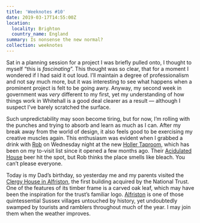 ```yaml
---
title: 'Weeknotes #10'
date: 2019-03-17T14:55:00Z
location:
  locality: Brighton
  country_name: England
summary: Is nonsense the new normal?
collection: weeknotes
---
```

Sat in a planning session for a project I was briefly pulled onto, I thought to myself “this is *fascinating*”. This thought was so clear, that for a moment I wondered if I had said it out loud. I’ll maintain a degree of professionalism and not say much more, but it was interesting to see what happens when a prominent project is felt to be going awry. Anyway, my second week in government was *very* different to my first, yet my understanding of how things work in Whitehall is a good deal clearer as a result — although I suspect I’ve barely scratched the surface.

Such unpredictability may soon become tiring, but for now, I’m rolling with the punches and trying to absorb and learn as much as I can. After my break away from the world of design, it also feels good to be exercising my creative muscles again. This enthusiasm was evident when I grabbed a drink with [Rob][1] on Wednesday night at the new [Holler Taproom][2], which has been on my to-visit list since it opened a few months ago. Their [Acidulated House][3] beer hit the spot, but Rob thinks the place smells like bleach. You can’t please everyone.

Today is my Dad’s birthday, so yesterday me and my parents visited the [Clergy House in Alfriston][4], the first building acquired by the National Trust. One of the features of its timber frame is a carved oak leaf, which may have been the inspiration for the trust’s familiar logo. [Alfriston][5] is one of those quintessential Sussex villages untouched by history, yet undoubtedly swamped by tourists and ramblers throughout much of the year. I may join them when the weather improves.

[1]: https://twitter.com/robotperson
[2]: https://www.hollerbrewery.com
[3]: https://www.instagram.com/p/Bul2I5gHclb/
[4]: https://www.nationaltrust.org.uk/alfriston-clergy-house
[5]: https://en.wikipedia.org/wiki/Alfriston
